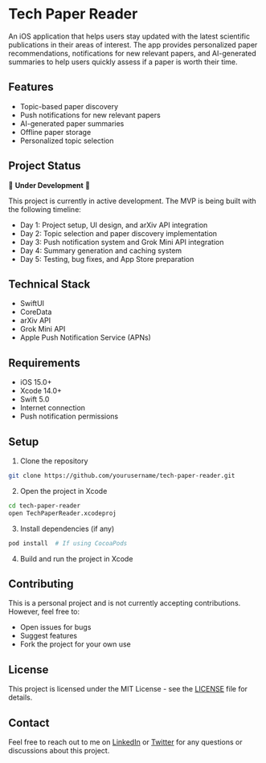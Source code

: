 # Tech Paper Reader

An iOS application that helps users stay updated with the latest scientific publications in their areas of interest. The app provides personalized paper recommendations, notifications for new relevant papers, and AI-generated summaries to help users quickly assess if a paper is worth their time.

## Features

- Topic-based paper discovery
- Push notifications for new relevant papers
- AI-generated paper summaries
- Offline paper storage
- Personalized topic selection

## Project Status

🚧 **Under Development** 🚧

This project is currently in active development. The MVP is being built with the following timeline:
- Day 1: Project setup, UI design, and arXiv API integration
- Day 2: Topic selection and paper discovery implementation
- Day 3: Push notification system and Grok Mini API integration
- Day 4: Summary generation and caching system
- Day 5: Testing, bug fixes, and App Store preparation

## Technical Stack

- SwiftUI
- CoreData
- arXiv API
- Grok Mini API
- Apple Push Notification Service (APNs)

## Requirements

- iOS 15.0+
- Xcode 14.0+
- Swift 5.0
- Internet connection
- Push notification permissions

## Setup

1. Clone the repository
```bash
git clone https://github.com/yourusername/tech-paper-reader.git
```

2. Open the project in Xcode
```bash
cd tech-paper-reader
open TechPaperReader.xcodeproj
```

3. Install dependencies (if any)
```bash
pod install  # If using CocoaPods
```

4. Build and run the project in Xcode

## Contributing

This is a personal project and is not currently accepting contributions. However, feel free to:
- Open issues for bugs
- Suggest features
- Fork the project for your own use

## License

This project is licensed under the MIT License - see the [LICENSE](LICENSE) file for details.

## Contact

Feel free to reach out to me on [LinkedIn](your-linkedin-url) or [Twitter](your-twitter-url) for any questions or discussions about this project. 
